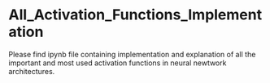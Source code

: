 # All_Activation_Functions_Implementation
Please find ipynb file containing implementation and explanation of all the important and most used activation functions in neural newtwork architectures.
